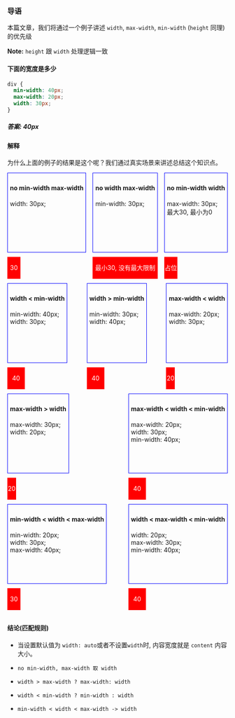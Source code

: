 ### 导语

本篇文章，我们将通过一个例子讲述 `width`, `max-width`, `min-width` (`height` 同理)的优先级

**Note:** `height` 跟 `width` 处理逻辑一致

#### 下面的宽度是多少

```css
div {
  min-width: 40px;
  max-width: 20px;
  width: 30px;
}
```

##### 答案: 40px

#### 解释

为什么上面的例子的结果是这个呢？我们通过真实场景来讲述总结这个知识点。

<div style="display: flex; justify-content: space-between; flex-wrap: wrap;">
  <div style="margin-bottom: 10px;">
      <div style="border: 1px solid blue; padding: 5px;margin-bottom: 10px; height: 170px;">
        <h4>no min-width max-width</h4>
        width: 30px;
    </div>
    <div style="
      width: 30px;
      height: 50px;
      line-height: 50px;
      background: red;
      color: #fff;
      text-align: center;
    ">30</div>
  </div>
  <div style="margin-bottom: 10px;">
      <div style="border: 1px solid blue; padding: 5px;margin-bottom: 10px; height: 170px;">
        <h4>no width max-width</h4>
        min-width: 30px;
    </div>
    <div style="
      min-width: 30px;
      height: 50px;
      line-height: 50px;
      background: red;
      color: #fff;
      text-align: center;
    ">最小30, 没有最大限制</div>
  </div><div style="margin-bottom: 10px;">
      <div style="border: 1px solid blue; padding: 5px;margin-bottom: 10px; height: 170px;">
        <h4>no min-width width</h4>
        max-width: 30px;
        <br />
        最大30, 最小为0
    </div>
    <div style="
      max-width: 30px;
      height: 50px;
      line-height: 50px;
      background: red;
      color: #fff;
      text-align: center;
    ">占位</div>
  </div>
  <div style="margin-bottom: 10px;">
      <div style="border: 1px solid blue; padding: 5px;margin-bottom: 10px; height: 170px;">
        <h4>width < min-width</h4>
        min-width: 40px;
        <br />
        width: 30px;
    </div>
    <div style="
      min-width: 40px;
      width: 30px;
      height: 50px;
      line-height: 50px;
      background: red;
      color: #fff;
      text-align: center;
    ">40</div>
  </div>
  <div style="margin-bottom: 10px;">
      <div style="border: 1px solid blue; padding: 5px;margin-bottom: 10px; height: 170px;">
        <h4>width > min-width</h4>
        min-width: 30px;
        <br />
        width: 40px;
    </div>
    <div style="
      min-width: 30px;
      width: 40px;
      height: 50px;
      line-height: 50px;
      background: red;
      color: #fff;
      text-align: center;
    ">40</div>
  </div>
  <div style="margin-bottom: 10px;">
      <div style="border: 1px solid blue; padding: 5px;margin-bottom: 10px; height: 170px;">
        <h4>max-width < width</h4>
        max-width: 20px;
        <br />
        width: 30px;
    </div>
    <div style="
      max-width: 20px;
      width: 30px;
      height: 50px;
      line-height: 50px;
      background: red;
      color: #fff;
      text-align: center;
    ">20</div>
  </div>
  <div style="margin-bottom: 10px;">
      <div style="border: 1px solid blue; padding: 5px;margin-bottom: 10px; height: 170px;">
        <h4>max-width > width</h4>
        max-width: 30px;
        <br />
        width: 20px;
    </div>
    <div style="
      max-width: 30px;
      width: 20px;
      height: 50px;
      line-height: 50px;
      background: red;
      color: #fff;
      text-align: center;
    ">20</div>
  </div>
  <div style="margin-bottom: 10px;">
      <div style="border: 1px solid blue; padding: 5px;margin-bottom: 10px; height: 170px;">
        <h4>max-width < width < min-width</h4>
        max-width: 20px;
        <br />
        width: 30px;
        <br />
        min-width: 40px;
    </div>
    <div style="
      max-width: 20px;
      min-width: 40px;
      width: 30px;
      height: 50px;
      line-height: 50px;
      background: red;
      color: #fff;
      text-align: center;
    ">40</div>
  </div>
  <div style="margin-bottom: 10px;">
      <div style="border: 1px solid blue; padding: 5px;margin-bottom: 10px; height: 170px;">
        <h4>min-width < width < max-width</h4>
        min-width: 20px;
        <br />
        width: 30px;
        <br />
        max-width: 40px;
    </div>
    <div style="
      max-width: 40px;
      min-width: 20px;
      width: 30px;
      height: 50px;
      line-height: 50px;
      background: red;
      color: #fff;
      text-align: center;
    ">30</div>
  </div>
  <div style="margin-bottom: 10px;">
      <div style="border: 1px solid blue; padding: 5px;margin-bottom: 10px; height: 170px;">
        <h4>width < max-width < min-width</h4>
        width: 20px;
        <br />
        max-width: 30px;
        <br />
        min-width: 40px;
    </div>
    <div style="
      max-width: 30px;
      min-width: 40px;
      width: 20px;
      height: 50px;
      line-height: 50px;
      background: red;
      color: #fff;
      text-align: center;
    ">40</div>
  </div>
</div>


#### 结论(匹配规则)

- 当设置默认值为 `width: auto`或者不设置`width`时, 内容宽度就是 `content` 内容大小。

- `no min-width, max-width 取 width`

- `width > max-width ? max-width: width`

- `width < min-width ? min-width : width`

- `min-width < width < max-width -> width`

